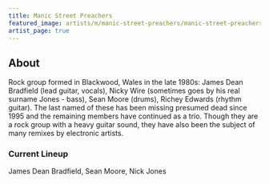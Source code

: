 ```yaml
---
title: Manic Street Preachers
featured_image: artists/m/manic-street-preachers/manic-street-preachers.jpg
artist_page: true
---
```

## About

Rock group formed in Blackwood, Wales in the late 1980s: James Dean Bradfield (lead guitar, vocals), Nicky Wire (sometimes goes by his real surname Jones - bass), Sean Moore (drums), Richey Edwards (rhythm guitar). The last named of these has been missing presumed dead since 1995 and the remaining members have continued as a trio. Though they are a rock group with a heavy guitar sound, they have also been the subject of many remixes by electronic artists.

### Current Lineup

James Dean Bradfield, Sean Moore, Nick Jones

